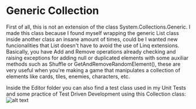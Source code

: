 # Generic Collection

First of all, this is not an extension of the class System.Collections.Generic. I made this class because I found myself wrapping the generic List<T> class inside another class an insane amount of times, could be I wanted new funcionalities that List doesn't have to avoid the use of Linq extensions. Basically, you have Add and Remove operations already checking and raising exceptions for adding null or duplicated elements with some auxiliar methods such as Shuffle or GetAndRemoveRandomElement(), these are very useful when you're making a game that manipulates a collection of elements like cards, tiles, enemies, characters, etc. 
  
Inside the Editor folder you can also find a test class used in my Unit Tests and some practice of Test Driven Development using this Collection<T> class:
![alt text](https://github.com/ycarowr/Tools/blob/master/Assets/Scripts/Patterns/GenericCollection/Images/tdd%20collection.GIF)

